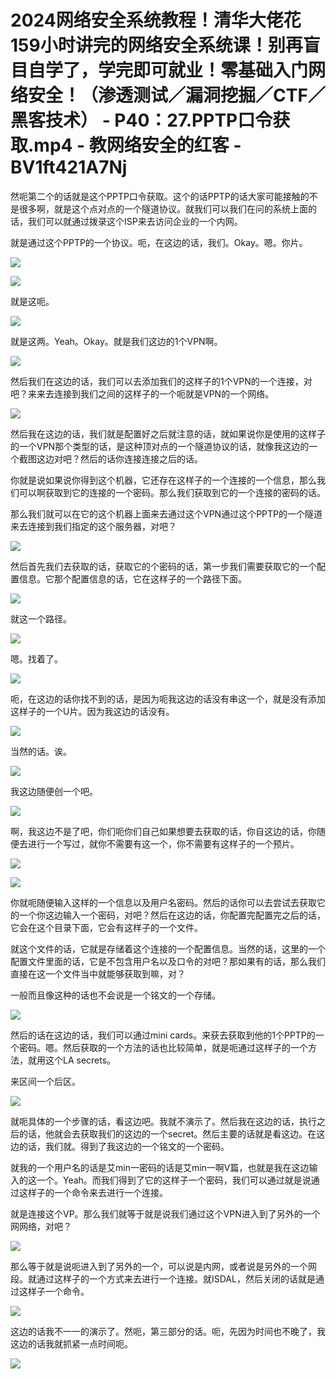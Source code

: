 # 2024网络安全系统教程！清华大佬花159小时讲完的网络安全系统课！别再盲目自学了，学完即可就业！零基础入门网络安全！（渗透测试／漏洞挖掘／CTF／黑客技术） - P40：27.PPTP口令获取.mp4 - 教网络安全的红客 - BV1ft421A7Nj

然呃第二个的话就是这个PPTP口令获取。这个的话PPTP的话大家可能接触的不是很多啊，就是这个点对点的一个隧道协议。就我们可以我们在问的系统上面的话，我们可以就通过拨录这个ISP来去访问企业的一个内网。

就是通过这个PPTP的一个协议。呃，在这边的话，我们。Okay。嗯。你片。

![](img/f6a2a343bc248c43ce5290fa3179b6e3_1.png)

![](img/f6a2a343bc248c43ce5290fa3179b6e3_2.png)

就是这呃。

![](img/f6a2a343bc248c43ce5290fa3179b6e3_4.png)

就是这两。Yeah。Okay。就是我们这边的1个VPN啊。

![](img/f6a2a343bc248c43ce5290fa3179b6e3_6.png)

然后我们在这边的话，我们可以去添加我们的这样子的1个VPN的一个连接，对吧？来来去连接到我们之间的这样子的一个呃就是VPN的一个网络。



![](img/f6a2a343bc248c43ce5290fa3179b6e3_8.png)

然后我在这边的话，我们就是配置好之后就注意的话，就如果说你是使用的这样子的一个VPN那个类型的话，是这种顶对点的一个隧道协议的话，就像我这边的一个截图这边对吧？然后的话你连接连接之后的话。

你就是说如果说你得到这个机器，它还存在这样子的一个连接的一个信息，那么我们可以啊获取到它的连接的一个密码。那么我们获取到它的一个连接的密码的话。

那么我们就可以在它的这个机器上面来去通过这个VPN通过这个PPTP的一个隧道来去连接到我们指定的这个服务器，对吧？



![](img/f6a2a343bc248c43ce5290fa3179b6e3_10.png)

然后首先我们去获取的话，获取它的个密码的话，第一步我们需要获取它的一个配置信息。它那个配置信息的话，它在这样子的一个路径下面。



![](img/f6a2a343bc248c43ce5290fa3179b6e3_12.png)

就这一个路径。

![](img/f6a2a343bc248c43ce5290fa3179b6e3_14.png)

嗯。找着了。

![](img/f6a2a343bc248c43ce5290fa3179b6e3_16.png)

呃，在这边的话你找不到的话，是因为呃我这边的话没有串这一个，就是没有添加这样子的一个U片。因为我这边的话没有。



![](img/f6a2a343bc248c43ce5290fa3179b6e3_18.png)

当然的话。诶。

![](img/f6a2a343bc248c43ce5290fa3179b6e3_20.png)

我这边随便创一个吧。

![](img/f6a2a343bc248c43ce5290fa3179b6e3_22.png)

啊，我这边不是了吧，你们呃你们自己如果想要去获取的话，你自这边的话，你随便去进行一个写过，就你不需要有这一个，你不需要有这样子的一个预片。



![](img/f6a2a343bc248c43ce5290fa3179b6e3_24.png)

![](img/f6a2a343bc248c43ce5290fa3179b6e3_25.png)

你就呃随便输入这样的一个信息以及用户名密码。然后的话你可以去尝试去获取它的一个你这边输入一个密码，对吧？然后在这边的话，你配置完配置完之后的话，它会在这个目录下面，它会有这样子的一个文件。

就这个文件的话，它就是存储着这个连接的一个配置信息。当然的话，这里的一个配置文件里面的话，它是不包含用户名以及口令的对吧？那如果有的话，那么我们直接在这一个文件当中就能够获取到嘛，对？

一般而且像这种的话也不会说是一个铭文的一个存储。

![](img/f6a2a343bc248c43ce5290fa3179b6e3_27.png)

然后的话在这边的话，我们可以通过mini cards。来获去获取到他的1个PPTP的一个密码。嗯。然后获取的一个方法的话也比较简单，就是呃通过这样子的一个方法，就用这个LA secrets。

来区间一个后区。

![](img/f6a2a343bc248c43ce5290fa3179b6e3_29.png)

就呃具体的一个步骤的话，看这边吧。我就不演示了。然后我在这边的话，执行之后的话，他就会去获取我们的这边的一个secret。然后主要的话就是看这边。在这边的话，我们就。得到了我这边的一个铭文的一个密码。

就我的一个用户名的话是艾min一密码的话是艾min一啊V篇，也就是我在这边输入的这一个。Yeah。而我们得到了它的这样子一个密码，我们可以通过就是说通过这样子的一个命令来去进行一个连接。

就是连接这个VP。那么我们就等于就是说我们通过这个VPN进入到了另外的一个网网络，对吧？

![](img/f6a2a343bc248c43ce5290fa3179b6e3_31.png)

那么等于就是说呃进入到了另外的一个，可以说是内网，或者说是另外的一个网段。就通过这样子的一个方式来去进行一个连接。就ISDAL，然后关闭的话就是通过这样子一个命令。



![](img/f6a2a343bc248c43ce5290fa3179b6e3_33.png)

这边的话我不一一的演示了。然呃，第三部分的话。呃，先因为时间也不晚了，我这边的话我就抓紧一点时间呃。

![](img/f6a2a343bc248c43ce5290fa3179b6e3_35.png)